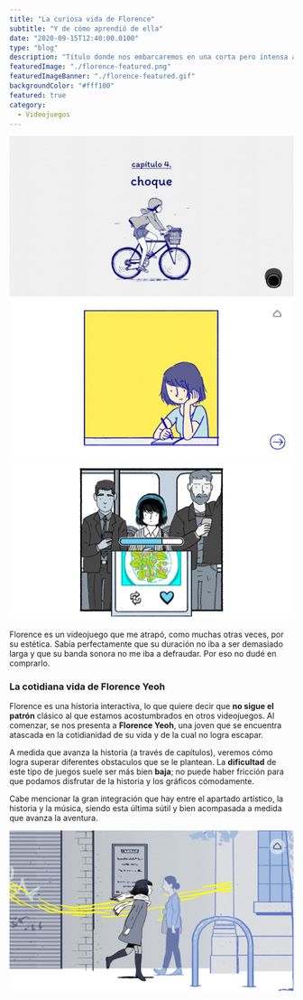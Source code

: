 ```yaml
---
title: "La curiosa vida de Florence"
subtitle: "Y de cómo aprendió de ella"
date: "2020-09-15T12:40:00.0100"
type: "blog"
description: "Título donde nos embarcaremos en una corta pero intensa aventura dentro del mundo de Florence."
featuredImage: "./florence-featured.png"
featuredImageBanner: "./florence-featured.gif"
backgroundColor: "#fff100"
featured: true
category:
  - Videojuegos
---
```


<div class="gallery-post__3-columns">
  <img src="./florence-01.jpg" alt="Captura del juego" />
  <img src="./florence-02.jpg" alt="Captura del juego" />
  <img src="./florence-03.jpg" alt="Captura del juego" />
</div>

Florence es un videojuego que me atrapó, como muchas otras veces, por su estética. Sabía perfectamente que su duración no iba a ser demasiado larga y que su banda sonora no me iba a defraudar. Por eso no dudé en comprarlo.

### La cotidiana vida de Florence Yeoh

Florence es una historia interactiva, lo que quiere decir que **no sigue el patrón** clásico al que estamos acostumbrados en otros videojuegos. Al comenzar, se nos presenta a **Florence Yeoh**, una joven que se encuentra atascada en la cotidianidad de su vida y de la cual no logra escapar.

A medida que avanza la historia (a través de capítulos), veremos cómo logra superar diferentes obstaculos que se le plantean. La **dificultad** de este tipo de juegos suele ser más bien **baja**; no puede haber fricción para que podamos disfrutar de la historia y los gráficos cómodamente.

Cabe mencionar la gran integración que hay entre el apartado artístico, la historia y la música, siendo esta última sútil y bien acompasada a medida que avanza la aventura.

![Florence dejándose llevar por el sonido de la música](./florence-05.jpg)
